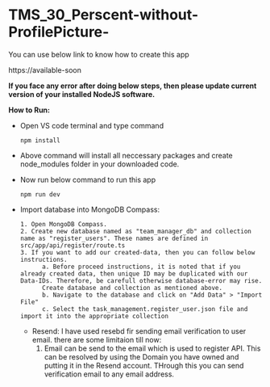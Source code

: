 # TMS_30_Perscent-without-ProfilePicture-

You can use below link to know how to create this app

https://available-soon

**If you face any error after doing below steps, then please update current version of your installed NodeJS software.**

**How to Run:**

- Open VS code terminal and type command

      npm install

- Above command will install all neccessary packages and create node_modules folder in your downloaded code.

- Now run below command to run this app

      npm run dev

- Import database into MongoDB Compass:

      1. Open MongoDB Compass.
      2. Create new database named as "team_manager_db" and collection name as "register_users". These names are defined in src/app/api/register/route.ts
      3. If you want to add our created-data, then you can follow below instructions.
            a. Before proceed instructions, it is noted that if you already created data, then unique ID may be duplicated with our Data-IDs. Therefore, be carefull otherwise database-error may rise.
            Create database and collection as mentioned above.
            b. Navigate to the database and click on "Add Data" > "Import File"
            c. Select the task_management.register_user.json file and import it into the appropriate collection
  - Resend:
    I have used resebd fir sending email verification to user email.
    there are some limitaion till now:
     1. Email can be send to the email which is used to register API.
    This can be resolved by using the Domain you have owned and putting it in the Resend account. THrough this you can send verification email to any email address.


